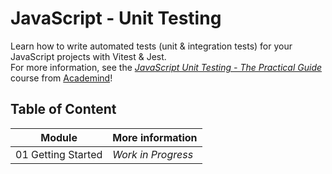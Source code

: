 # JavaScript - Unit Testing

Learn how to write automated tests (unit & integration tests) for your JavaScript projects with Vitest & Jest.<br/>
For more information, see the _[JavaScript Unit Testing - The Practical Guide](https://www.udemy.com/course/javascript-unit-testing-the-practical-guide/)_ course from [Academind](https://academind.com)!

## Table of Content

| Module             | More information   |
| ------------------ | ------------------ |
| 01 Getting Started | _Work in Progress_ |
